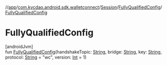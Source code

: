 //[app](../../../../index.md)/[com.kycdao.android.sdk.walletconnect](../../index.md)/[Session](../index.md)/[FullyQualifiedConfig](index.md)/[FullyQualifiedConfig](-fully-qualified-config.md)

# FullyQualifiedConfig

[androidJvm]\
fun [FullyQualifiedConfig](-fully-qualified-config.md)(handshakeTopic: [String](https://kotlinlang.org/api/latest/jvm/stdlib/kotlin/-string/index.html), bridge: [String](https://kotlinlang.org/api/latest/jvm/stdlib/kotlin/-string/index.html), key: [String](https://kotlinlang.org/api/latest/jvm/stdlib/kotlin/-string/index.html), protocol: [String](https://kotlinlang.org/api/latest/jvm/stdlib/kotlin/-string/index.html) = &quot;wc&quot;, version: [Int](https://kotlinlang.org/api/latest/jvm/stdlib/kotlin/-int/index.html) = 1)
